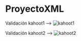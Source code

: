 # ProyectoXML

Validación kahoot1 --> ![kahoot1](https://github.com/brianllj03/ProyectoBootstrap/blob/main/logotipo/valikahoot1.PNG)

Validación kahoot2 --> ![kahoot2](https://github.com/brianllj03/ProyectoBootstrap/blob/main/logotipo/valikahoot2.PNG)
